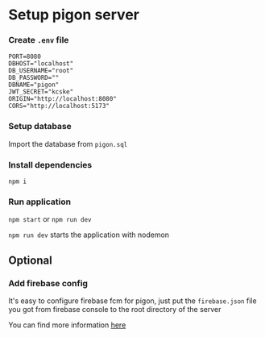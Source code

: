 # Setup pigon server

### Create `.env` file

```env
PORT=8080
DBHOST="localhost"
DB_USERNAME="root"
DB_PASSWORD=""
DBNAME="pigon"
JWT_SECRET="kcske"
ORIGIN="http://localhost:8080"
CORS="http://localhost:5173"
```

### Setup database
Import the database from `pigon.sql`


### Install dependencies

`npm i`

### Run application
`npm start` or `npm run dev`

`npm run dev` starts the application with nodemon

## Optional

### Add firebase config
It's easy to configure firebase fcm for pigon, just put the `firebase.json` file you got from firebase console to the root directory of the server

You can find more information [here](https://firebase.google.com/docs/web/setup)

